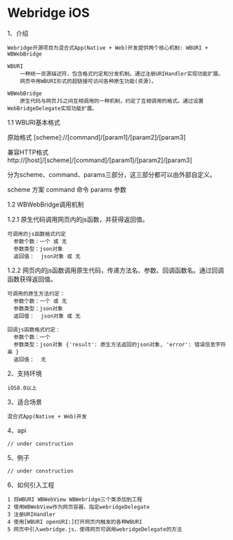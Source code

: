 Webridge iOS
========

1、介绍

    Webridge开源项目为混合式App(Native + Web)开发提供两个核心机制: WBURI + WBWebBridge
    
    WBURI 
        一种统一资源描述符，包含格式约定和分发机制。通过注册URIHandler实现功能扩展。
        网页中用WBURI形式的超链接可访问各种原生功能(资源)。

    WBWebBridge
        原生代码与网页JS之间互相调用的一种机制，约定了互相调用的格式。通过设置WebBridgeDelegate实现功能扩展。

1.1 WBURI基本格式

原始格式
[scheme]://[command]/[param1]/[param2]/[param3]

兼容HTTP格式
http://[host]/[scheme]/[command]/[param1]/[param2]/[param3]

分为scheme、command、params三部分，这三部分都可以由外部自定义。

scheme 方案
command 命令
params 参数

1.2 WBWebBridge调用机制

1.2.1 原生代码调用网页内的js函数，并获得返回值。

    可调用的js函数格式约定
      参数个数：一个 或 无
      参数类型：json对象
      返回值：  json对象 或 无

1.2.2 网页内的js函数调用原生代码，传递方法名、参数、回调函数名。通过回调函数获得返回值。

	可调用的原生方法约定：
      参数个数：一个 或 无
      参数类型：json对象
      返回值：  json对象 或 无

    回调js函数格式约定：
      参数个数：一个
      参数类型：json对象 {'result': 原生方法返回的json对象, 'error': 错误信息字符串 }
      返回值：  无

2、支持环境

    iOS8.0以上

3、适合场景

    混合式App(Native + Web)开发

4、api

	// under construction

5、例子

	// under construction

6、如何引入工程

	1 将WBURI WBWebView WBWebridge三个类添加到工程
	2 使用WBWebView作为网页容器，指定webridgeDelegate
	3 注册URIHandler
	4 使用[WBURI openURI:]打开网页内触发的各种WBURI
	5 网页中引入webridge.js，使得网页可调用webridgeDelegate的方法

